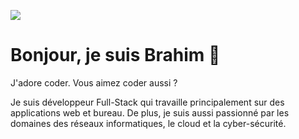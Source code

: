 ![](https://komarev.com/ghpvc/?username=brahimtahiri&label=Vues+du+profile)

<h1>Bonjour, je suis Brahim 👋</h1>

<p>
  J'adore coder. Vous aimez coder aussi ?

  Je suis développeur Full-Stack qui travaille principalement sur des applications web et bureau.
  De plus, je suis aussi passionné par les domaines des réseaux informatiques, le cloud et la cyber-sécurité.
</p>

<!--
**brahimtahiri/brahimtahiri** is a ✨ _special_ ✨ repository because its `README.md` (this file) appears on your GitHub profile.

Here are some ideas to get you started:

- 🔭 I’m currently working on ...
- 🌱 I’m currently learning ...
- 👯 I’m looking to collaborate on ...
- 🤔 I’m looking for help with ...
- 💬 Ask me about ...
- 📫 How to reach me: ...
- 😄 Pronouns: ...
- ⚡ Fun fact: ...
-->
